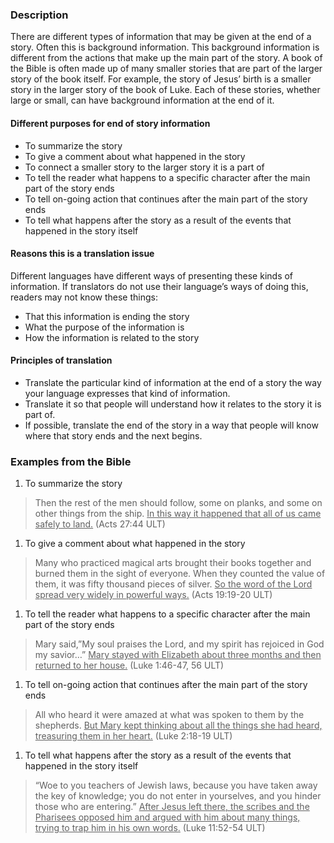
### Description

There are different types of information that may be given at the end of a story. Often this is background information. This background information is different from the actions that make up the main part of the story. A book of the Bible is often made up of many smaller stories that are part of the larger story of the book itself. For example, the story of Jesus’ birth is a smaller story in the larger story of the book of Luke. Each of these stories, whether large or small, can have background information at the end of it.

#### Different purposes for end of story information

* To summarize the story
* To give a comment about what happened in the story
* To connect a smaller story to the larger story it is a part of
* To tell the reader what happens to a specific character after the main part of the story ends
* To tell on-going action that continues after the main part of the story ends
* To tell what happens after the story as a result of the events that happened in the story itself

#### Reasons this is a translation issue

Different languages have different ways of presenting these kinds of information. If translators do not use their language’s ways of doing this, readers may not know these things:

* That this information is ending the story
* What the purpose of the information is
* How the information is related to the story

#### Principles of translation

* Translate the particular kind of information at the end of a story the way your language expresses that kind of information.
* Translate it so that people will understand how it relates to the story it is part of.
* If possible, translate the end of the story in a way that people will know where that story ends and the next begins.

### Examples from the Bible

1. To summarize the story

>Then the rest of the men should follow, some on planks, and some on other things from the ship. <u>In this way it happened that all of us came safely to land.</u> (Acts 27:44 ULT)

1. To give a comment about what happened in the story

> Many who practiced magical arts brought their books together and burned them in the sight of everyone. When they counted the value of them, it was fifty thousand pieces of silver. <u>So the word of the Lord spread very widely in powerful ways.</u> (Acts 19:19-20 ULT)

1. To tell the reader what happens to a specific character after the main part of the story ends

> Mary said,”My soul praises the Lord, and my spirit has rejoiced in God my savior…” <u>Mary stayed with Elizabeth about three months and then returned to her house.</u> (Luke 1:46-47, 56 ULT)

1. To tell on-going action that continues after the main part of the story ends

> All who heard it were amazed at what was spoken to them by the shepherds. <u>But Mary kept thinking about all the things she had heard, treasuring them in her heart.</u> (Luke 2:18-19 ULT)

1. To tell what happens after the story as a result of the events that happened in the story itself

> “Woe to you teachers of Jewish laws, because you have taken away the key of knowledge; you do not enter in yourselves, and you hinder those who are entering.” <u>After Jesus left there, the scribes and the Pharisees opposed him and argued with him about many things, trying to trap him in his own words.</u> (Luke 11:52-54 ULT)
